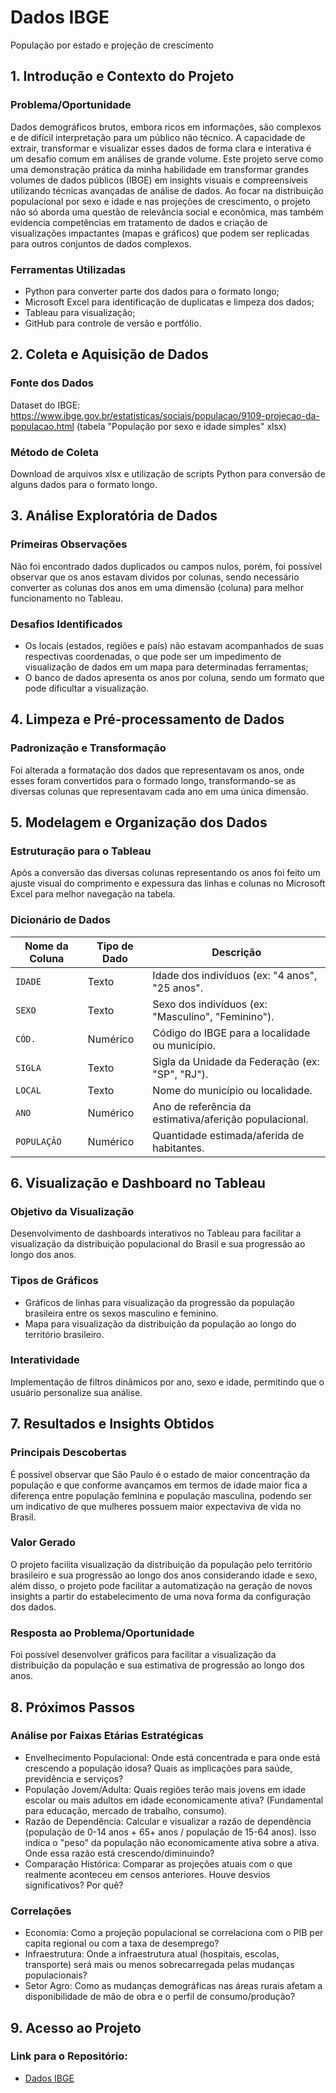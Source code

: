 # Dados IBGE
População por estado e projeção de crescimento

## 1. Introdução e Contexto do Projeto

### Problema/Oportunidade
Dados demográficos brutos, embora ricos em informações, são complexos e de difícil interpretação para um público não técnico. A capacidade de extrair, transformar e visualizar esses dados de forma clara e interativa é um desafio comum em análises de grande volume. Este projeto serve como uma demonstração prática da minha habilidade em transformar grandes volumes de dados públicos (IBGE) em insights visuais e compreensíveis utilizando técnicas avançadas de análise de dados. Ao focar na distribuição populacional por sexo e idade e nas projeções de crescimento, o projeto não só aborda uma questão de relevância social e econômica, mas também evidencia competências em tratamento de dados e criação de visualizações impactantes (mapas e gráficos) que podem ser replicadas para outros conjuntos de dados complexos.

### Ferramentas Utilizadas
- Python para converter parte dos dados para o formato longo;
- Microsoft Excel para identificação de duplicatas e limpeza dos dados;
- Tableau para visualização;
- GitHub para controle de versão e portfólio.

## 2. Coleta e Aquisição de Dados

### Fonte dos Dados
Dataset do IBGE: https://www.ibge.gov.br/estatisticas/sociais/populacao/9109-projecao-da-populacao.html (tabela "População por sexo e idade simples" xlsx)

### Método de Coleta
Download de arquivos xlsx e utilização de scripts Python para conversão de alguns dados para o formato longo.

## 3. Análise Exploratória de Dados

### Primeiras Observações
Não foi encontrado dados duplicados ou campos nulos, porém, foi possível observar que os anos estavam dividos por colunas, sendo necessário converter as colunas dos anos em uma dimensão (coluna) para melhor funcionamento no Tableau.

### Desafios Identificados
- Os locais (estados, regiões e país) não estavam acompanhados de suas respectivas coordenadas, o que pode ser um impedimento de visualização de dados em um mapa para determinadas ferramentas;
- O banco de dados apresenta os anos por coluna, sendo um formato que pode dificultar a visualização.

## 4. Limpeza e Pré-processamento de Dados
   
### Padronização e Transformação
Foi alterada a formatação dos dados que representavam os anos, onde esses foram convertidos para o formado longo, transformando-se as diversas colunas que representavam cada ano em uma única dimensão.

## 5. Modelagem e Organização dos Dados

### Estruturação para o Tableau
Após a conversão das diversas colunas representando os anos foi feito um ajuste visual do comprimento e expessura das linhas e colunas no Microsoft Excel para melhor navegação na tabela.

### Dicionário de Dados

| Nome da Coluna | Tipo de Dado | Descrição                                                   |
| -------------- | ------------ | ----------------------------------------------------------- |
| `IDADE`        | Texto        | Idade dos indivíduos (ex: "4 anos", "25 anos". |
| `SEXO`         | Texto        | Sexo dos indivíduos (ex: "Masculino", "Feminino").          |
| `CÓD.`         | Numérico     | Código do IBGE para a localidade ou município.              |
| `SIGLA`        | Texto        | Sigla da Unidade da Federação (ex: "SP", "RJ").             |
| `LOCAL`        | Texto        | Nome do município ou localidade.                            |
| `ANO`          | Numérico     | Ano de referência da estimativa/aferição populacional.               |
| `POPULAÇÃO`    | Numérico     | Quantidade estimada/aferida de habitantes.                  |

## 6. Visualização e Dashboard no Tableau

### Objetivo da Visualização
Desenvolvimento de dashboards interativos no Tableau para facilitar a visualização da distribuição populacional do Brasil e sua progressão ao longo dos anos.

### Tipos de Gráficos
- Gráficos de linhas para visualização da progressão da população brasileira entre os sexos masculino e feminino.
- Mapa para visualização da distribuição da população ao longo do território brasileiro.
  
### Interatividade
Implementação de filtros dinâmicos por ano, sexo e idade, permitindo que o usuário personalize sua análise.

## 7. Resultados e Insights Obtidos
   
### Principais Descobertas
É possível observar que São Paulo é o estado de maior concentração da população e que conforme avançamos em termos de idade maior fica a diferença entre população feminina e população masculina, podendo ser um indicativo de que mulheres possuem maior expectaviva de vida no Brasil.

### Valor Gerado
O projeto facilita visualização da distribuição da população pelo território brasileiro e sua progressão ao longo dos anos considerando idade e sexo, além disso, o projeto pode facilitar a automatização na geração de novos insights a partir do estabelecimento de uma nova forma da configuração dos dados.

### Resposta ao Problema/Oportunidade
Foi possível desenvolver gráficos para facilitar a visualização da distribuição da população e sua estimativa de progressão ao longo dos anos.

## 8. Próximos Passos 

### Análise por Faixas Etárias Estratégicas
- Envelhecimento Populacional: Onde está concentrada e para onde está crescendo a população idosa? Quais as implicações para saúde, previdência e serviços?
- População Jovem/Adulta: Quais regiões terão mais jovens em idade escolar ou mais adultos em idade economicamente ativa? (Fundamental para educação, mercado de trabalho, consumo).
- Razão de Dependência: Calcular e visualizar a razão de dependência (população de 0-14 anos + 65+ anos / população de 15-64 anos). Isso indica o "peso" da população não economicamente ativa sobre a ativa. Onde essa razão está crescendo/diminuindo?
- Comparação Histórica: Comparar as projeções atuais com o que realmente aconteceu em censos anteriores. Houve desvios significativos? Por quê?

### Correlações
- Economia: Como a projeção populacional se correlaciona com o PIB per capita regional ou com a taxa de desemprego?
- Infraestrutura: Onde a infraestrutura atual (hospitais, escolas, transporte) será mais ou menos sobrecarregada pelas mudanças populacionais?
- Setor Agro: Como as mudanças demográficas nas áreas rurais afetam a disponibilidade de mão de obra e o perfil de consumo/produção?

## 9. Acesso ao Projeto

### Link para o Repositório: 
- [Dados IBGE](https://github.com/WalterMatheus/Dados_IBGE)
